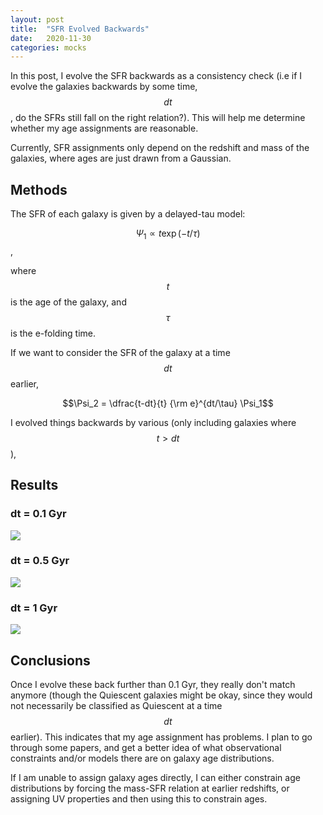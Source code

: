 ```yaml
---
layout: post
title:  "SFR Evolved Backwards"
date:   2020-11-30
categories: mocks
---
```


In this post, I evolve the SFR backwards as a consistency check (i.e if I evolve the galaxies backwards by some time, $$dt$$, do the SFRs still fall on the right relation?). This will help me determine whether my age assignments are reasonable.

Currently, SFR assignments only depend on the redshift and mass of the galaxies, where ages are just drawn from a Gaussian.

## Methods
The SFR of each galaxy is given by a delayed-tau model:

$$\Psi_1 \propto t \exp(-t/\tau)$$,

where $$t$$ is the age of the galaxy, and $$\tau$$ is the e-folding time.

If we want to consider the SFR of the galaxy at a time $$dt$$ earlier,

$$\Psi_2 = \dfrac{t-dt}{t} {\rm e}^{dt/\tau} \Psi_1$$

I evolved things backwards by various  (only including galaxies where $$t>dt$$),

## Results

### dt = 0.1 Gyr

<img src="{{ site.baseurl }}/assets/plots/20201130_SFR_vs_M_evolution_0p1.png">


### dt = 0.5 Gyr

<img src="{{ site.baseurl }}/assets/plots/20201130_SFR_vs_M_evolution_0p5.png">


### dt = 1 Gyr

<img src="{{ site.baseurl }}/assets/plots/20201130_SFR_vs_M_evolution_1.png">


## Conclusions

Once I evolve these back further than 0.1 Gyr, they really don't match anymore (though the Quiescent galaxies might be okay, since they would not necessarily be classified as Quiescent at a time $$dt$$ earlier). This indicates that my age assignment has problems. I plan to go through some papers, and get a better idea of what observational constraints and/or models there are on galaxy age distributions.

If I am unable to assign galaxy ages directly, I can either constrain age distributions by forcing the mass-SFR relation at earlier redshifts, or assigning UV properties and then using this to constrain ages.
